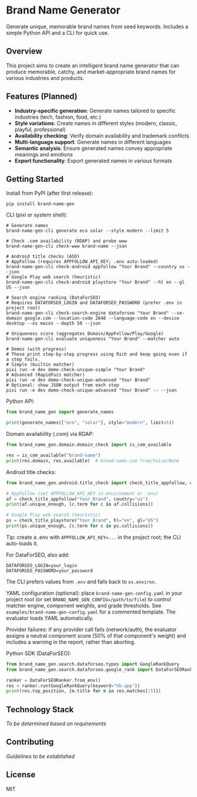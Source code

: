 # Brand Name Generator

Generate unique, memorable brand names from seed keywords. Includes a simple Python API and a CLI for quick use.

## Overview

This project aims to create an intelligent brand name generator that can produce memorable, catchy, and market-appropriate brand names for various industries and products.

## Features (Planned)

- **Industry-specific generation**: Generate names tailored to specific industries (tech, fashion, food, etc.)
- **Style variations**: Create names in different styles (modern, classic, playful, professional)
- **Availability checking**: Verify domain availability and trademark conflicts
- **Multi-language support**: Generate names in different languages
- **Semantic analysis**: Ensure generated names convey appropriate meanings and emotions
- **Export functionality**: Export generated names in various formats

## Getting Started

Install from PyPI (after first release):
```
pip install brand-name-gen
```

CLI (pixi or system shell):
```
# Generate names
brand-name-gen-cli generate eco solar --style modern --limit 5

# Check .com availability (RDAP) and probe www
brand-name-gen-cli check-www brand-name --json

# Android title checks (ASO)
# AppFollow (requires APPFOLLOW_API_KEY; .env auto-loaded)
brand-name-gen-cli check-android appfollow "Your Brand" --country us --json
# Google Play web search (heuristic)
brand-name-gen-cli check-android playstore "Your Brand" --hl en --gl US --json

# Search engine ranking (DataForSEO)
# Requires DATAFORSEO_LOGIN and DATAFORSEO_PASSWORD (prefer .env in project root)
brand-name-gen-cli check-search-engine dataforseo "Your Brand" --se-domain google.com --location-code 2840 --language-code en --device desktop --os macos --depth 50 --json

# Uniqueness score (aggregates Domain/AppFollow/Play/Google)
brand-name-gen-cli evaluate uniqueness "Your Brand" --matcher auto

# Demos (with progress)
# These print step-by-step progress using Rich and keep going even if a step fails.
# Simple (builtin matcher)
pixi run -e dev demo-check-unique-simple "Your Brand"
# Advanced (RapidFuzz matcher)
pixi run -e dev demo-check-unique-advanced "Your Brand"
# Optional: show JSON output from each step
pixi run -e dev demo-check-unique-advanced "Your Brand" -- --json
```

Python API:
```python
from brand_name_gen import generate_names

print(generate_names(["eco", "solar"], style="modern", limit=5))
```

Domain availability (.com) via RDAP:
```python
from brand_name_gen.domain.domain_check import is_com_available

res = is_com_available("brand-name")
print(res.domain, res.available)  # brand-name.com True/False/None
```

Android title checks:
```python
from brand_name_gen.android.title_check import check_title_appfollow, check_title_playstore

# AppFollow (set APPFOLLOW_API_KEY in environment or .env)
af = check_title_appfollow("Your Brand", country="us")
print(af.unique_enough, [c.term for c in af.collisions])

# Google Play web search (heuristic)
ps = check_title_playstore("Your Brand", hl="en", gl="US")
print(ps.unique_enough, [c.term for c in ps.collisions])
```

Tip: create a .env with `APPFOLLOW_API_KEY=...` in the project root; the CLI auto-loads it.

For DataForSEO, also add:
```
DATAFORSEO_LOGIN=your_login
DATAFORSEO_PASSWORD=your_password
```
The CLI prefers values from `.env` and falls back to `os.environ`.

YAML configuration (optional): place `brand-name-gen-config.yaml` in your project root (or set `BRAND_NAME_GEN_CONFIG=/path/to/file`) to control matcher engine, component weights, and grade thresholds. See `examples/brand-name-gen-config.yaml` for a commented template. The evaluator loads YAML automatically.

Provider failures: if any provider call fails (network/auth), the evaluator assigns a neutral component score (50% of that component's weight) and includes a warning in the report, rather than aborting.

Python SDK (DataForSEO):
```python
from brand_name_gen.search.dataforseo.types import GoogleRankQuery
from brand_name_gen.search.dataforseo.google_rank import DataForSEORanker

ranker = DataForSEORanker.from_env()
res = ranker.run(GoogleRankQuery(keyword="hb-app"))
print(res.top_position, [m.title for m in res.matches[:5]])
```

## Technology Stack

*To be determined based on requirements*

## Contributing

*Guidelines to be established*

## License

MIT

